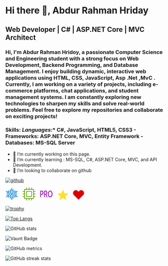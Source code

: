# Hi there 👋, Abdur Rahman Hriday 
## Web Developer | C# | ASP.NET Core | MVC Architect
### Hi, I'm Abdur Rahman Hridoy, a passionate Computer Science and Engineering student with a strong focus on Web Development, Backend Programming, and Database Management. I enjoy building dynamic, interactive web applications using HTML, CSS, JavaScript,  Asp .Net ,MvC .  Currently, I am working on a variety of projects, including e-commerce platforms, chat applications, and student management systems. I am constantly exploring new technologies to sharpen my skills and solve real-world problems.  Feel free to explore my repositories and collaborate on exciting projects!

### Skills: *Languages:** C#, JavaScript, HTML5, CSS3 - **Frameworks:** ASP.NET Core, MVC, Entity Framework - **Databases:** MS-SQL Server

- 🔭 I’m currently working on this page. 
- 🌱 I’m currently learning : MS-SQL, C#, ASP.NET Core, MVC, and API Development. 
- 👯 I’m looking to collaborate on github 


[<img src='https://cdn.jsdelivr.net/npm/simple-icons@3.0.1/icons/github.svg' alt='github' height='40'>](https://github.com/HRIDAY-CSE)  

<a href='https://archiveprogram.github.com/'><img src='https://raw.githubusercontent.com/acervenky/animated-github-badges/master/assets/acbadge.gif' width='40' height='40'></a> <a href='https://docs.github.com/en/developers'><img src='https://raw.githubusercontent.com/acervenky/animated-github-badges/master/assets/devbadge.gif' width='40' height='40'></a> <a href='https://github.com/pricing'><img src='https://raw.githubusercontent.com/acervenky/animated-github-badges/master/assets/pro.gif' width='40' height='40'></a> <a href='https://stars.github.com/'><img src='https://raw.githubusercontent.com/acervenky/animated-github-badges/master/assets/starbadge.gif' width='35' height='35'></a> <a href='https://docs.github.com/en/github/supporting-the-open-source-community-with-github-sponsors'><img src='https://raw.githubusercontent.com/acervenky/animated-github-badges/master/assets/sponsorbadge.gif' width='35' height='35'></a> 

[![trophy](https://github-profile-trophy.vercel.app/?username=HRIDAY-CSE)](https://github.com/ryo-ma/github-profile-trophy)

[![Top Langs](https://github-readme-stats.vercel.app/api/top-langs/?username=HRIDAY-CSE)](https://github.com/anuraghazra/github-readme-stats)

![GitHub stats](https://github-readme-stats.vercel.app/api?username=HRIDAY-CSE&show_icons=true&count_private=true)  

![Vaunt Badge](https://api.vaunt.dev/v1/github/entities/HRIDAY-CSE/contributions?format=svg&private=true)  

![GitHub metrics](https://metrics.lecoq.io/HRIDAY-CSE)  

![GitHub streak stats](https://streak-stats.demolab.com/?user=HRIDAY-CSE)  

